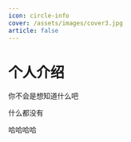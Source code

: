 ```yaml
---
icon: circle-info
cover: /assets/images/cover3.jpg
article: false
---
```


# 个人介绍

你不会是想知道什么吧

什么都没有

哈哈哈哈